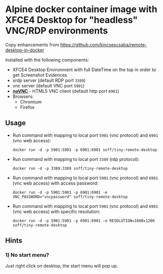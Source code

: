 # Alpine docker container image with XFCE4 Desktop for "headless" VNC/RDP environments

Copy enhancements from https://github.com/kincsescsaba/remote-desktop-in-docker

Installed with the following components:

* XFCE4 Desktop Environment with full DateTime on the top in order to get Screenshot Evidences
* xrdp server (default RDP port `3389`)
* vnc server (default VNC port `5901`)
* [**noVNC**](https://github.com/novnc/noVNC) - HTML5 VNC client (default http port `6901`)
* Browsers:
  * Chromium
  * Firefox

## Usage

- Run command with mapping to local port `5901` (vnc protocol) and `6901` (vnc web access):

      docker run -d -p 5901:5901 -p 6901:6901 soff/tiny-remote-desktop

- Run command with mapping to local port `3389` (rdp protocol):

      docker run -d -p 3389:3389 soff/tiny-remote-desktop

- Run command with mapping to local port `5901` (vnc protocol) and `6901` (vnc web access) with access password:

      docker run -d -p 5901:5901 -p 6901:6901 -e VNC_PASSWORD="vncpassword" soff/tiny-remote-desktop

- Run command with mapping to local port `5901` (vnc protocol) and `6901` (vnc web access) with specific resolution:

      docker run -d -p 5901:5901 -p 6901:6901 -e RESOLUTION=1600x1200 soff/tiny-remote-desktop

## Hints

### 1) No start menu?
Just right click on desktop, the start menu will pop up.
